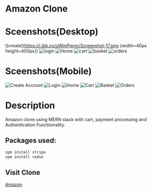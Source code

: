 # Amazon Clone
# Sceenshots(Desktop)
![create](https://i.ibb.co/qWmPwrm/Screenshot-17.png {width=40px height=400px})
![login](https://i.ibb.co/9ZFZfRt/Screenshot-16.png)
![Home](https://i.ibb.co/zfBMJFY/Screenshot-18.png)
![cart](https://i.ibb.co/VtXKzxh/Screenshot-19.png)
![basket](https://i.ibb.co/6scPdKy/Screenshot-20.png)
![orders](https://i.ibb.co/fnCMNBV/Screenshot-21.png)

# Sceenshots(Mobile)
![Create Account](https://i.ibb.co/GdgYMLZ/Screenshot-20210518-201337-Chrome.jpg)
![Login](https://i.ibb.co/Dpk5w0S/Screenshot-20210518-201335-Chrome.jpg)
![Home](https://i.ibb.co/3cFWMXs/Screenshot-20210518-201404-Chrome.jpg)
![Cart](https://i.ibb.co/DbMkPT5/Screenshot-20210518-201445-Chrome.jpg)
![Basket](https://i.ibb.co/5T9sVwN/Screenshot-20210518-201414-Chrome.jpg)
![Orders](https://i.ibb.co/Df0XNQH/Screenshot-20210518-201506-Chrome.jpg)
# Description

Amazon clone using MERN stack with cart, payment processing and Authentication Functiionality.

## Packages used:


```bash
npm install stripe
npm install redux
```

## Visit Clone
[Amazon](https://surajcodesamazon.herokuapp.com)
